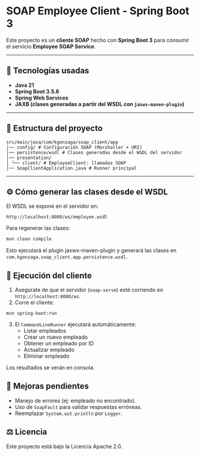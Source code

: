 # SOAP Employee Client - Spring Boot 3

Este proyecto es un **cliente SOAP** hecho con **Spring Boot 3** para consumir el servicio **Employee SOAP Service**.

---

## 🚀 Tecnologías usadas

- **Java 21**
- **Spring Boot 3.5.6**
- **Spring Web Services**
- **JAXB (clases generadas a partir del WSDL con `jaxws-maven-plugin`)**

---

## 📂 Estructura del proyecto

```
src/main/java/com/kgonzaga/soap_client/app
│── config/ # Configuración SOAP (Marshaller + URI)
│── persistence/wsdl # Clases generadas desde el WSDL del servidor
│── presentation/
│ └── client/ # EmployeeClient: llamadas SOAP
│── SoapClientApplication.java # Runner principal
```

---

## ⚙️ Cómo generar las clases desde el WSDL

El WSDL se expone en el servidor en:

```
http://localhost:8080/ws/employee.wsdl
```

Para regenerar las clases:

```bash
mvn clean compile
```

Esto ejecutará el plugin jaxws-maven-plugin y generará las clases en `com.kgonzaga.soap_client.app.persistence.wsdl`.

## 🧪 Ejecución del cliente

1. Asegúrate de que el servidor (`soap-serve`) esté corriendo en `http://localhost:8080/ws`.
2. Corre el cliente:

```
mvn spring-boot:run
```

3. El `CommandLineRunner` ejecutará automáticamente:
    - Listar empleados
    - Crear un nuevo empleado
    - Obtener un empleado por ID
    - Actualizar empleado
    - Eliminar empleado

Los resultados se verán en consola.

## 📖 Mejoras pendientes

- Manejo de errores (ej: empleado no encontrado).
- Uso de `SoapFault` para validar respuestas erróneas.
- Reemplazar `System.out.println` por `Logger`.

## ⚖️ Licencia

Este proyecto está bajo la Licencia Apache 2.0.